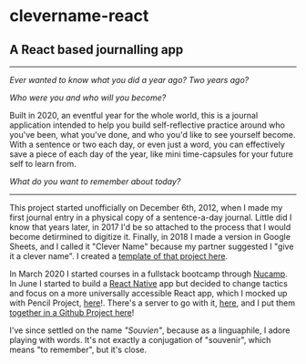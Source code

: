 # clevername-react
## A React based journalling app

_________________________

*Ever wanted to know what you did a year ago? Two years ago?*

*Who were you and who will you become?*

Built in 2020, an eventful year for the whole world, this is a journal application intended to help you build self-reflective practice around who you've been, what you've done, and who you'd like to see yourself become. With a sentence or two each day, or even just a word, you can effectively save a piece of each day of the year, like mini time-capsules for your future self to learn from.

*What do you want to remember about today?*

_________________________

This project started unofficially on December 6th, 2012, when I made my first journal entry in a physical copy of a sentence-a-day journal. Little did I know that years later, in 2017 I'd be so attached to the process that I would become detirmined to digitize it. Finally, in 2018 I made a version in Google Sheets, and I called it "Clever Name" because my partner suggested I "give it a clever name". I created a [template of that project here](https://docs.google.com/spreadsheets/d/1LD71BD6aUxX25YVJqcQh-Q-cku1yHdZt9FS68_XO_dw/edit?usp=sharing).

In March 2020 I started courses in a fullstack bootcamp through [Nucamp](https://www.nucamp.co/). In June I started to build a [React Native](https://github.com/laylar/clevername-react-native) app but decided to change tactics and focus on a more universally accessible React app, which I mocked up with Pencil Project, [here](https://drive.google.com/file/d/1uzEYudYV_hYKOfp3XdAIQV_Ssyk13L3g/view?usp=sharing)!. There's a server to go with it, [here](https://github.com/laylar/souvien-server), and I put them [together in a Github Project here](https://github.com/users/laylar/projects/1)!

I've since settled on the name *"Souvien"*, because as a linguaphile, I adore playing with words. It's not exactly a conjugation of "souvenir", which means "to remember", but it's close.